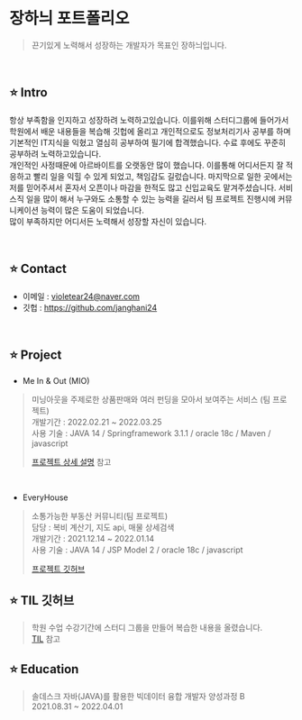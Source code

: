 # 장하늬 포트폴리오
> 끈기있게 노력해서 성장하는 개발자가 목표인 장하늬입니다.
  
<br>

## ⭐ Intro
항상 부족함을 인지하고 성장하려 노력하고있습니다. 이를위해 스터디그룹에 들어가서 학원에서 배운 내용들을 복습해 깃헙에 올리고 개인적으로도 정보처리기사 공부를 하며 기본적인 IT지식을 익혔고 열심히 공부하여 필기에 합격했습니다. 수료 후에도 꾸준히 공부하려 노력하고있습니다.  
개인적인 사정때문에 아르바이트를 오랫동안 많이 했습니다. 이를통해 어디서든지 잘 적응하고 빨리 일을 익힐 수 있게 되었고, 책임감도 길렀습니다. 마지막으로 일한 곳에서는 저를 믿어주셔서 혼자서 오픈이나 마감을 한적도 많고 신입교육도 맡겨주셨습니다. 서비스직 일을 많이 해서 누구와도 소통할 수 있는 능력을 길러서 팀 프로젝트 진행시에 커뮤니케이션 능력이 많은 도움이 되었습니다.   
많이 부족하지만 어디서든 노력해서 성장할 자신이 있습니다.

<br> 


## ⭐ Contact
* 이메일 : violetear24@naver.com
* 깃헙 : https://github.com/janghani24

<br>

## ⭐ Project
* Me In & Out (MIO)
> 미닝아웃을 주제로한 상품판매와 여러 펀딩을 모아서 보여주는 서비스 (팀 프로젝트)  
> 개발기간 : 2022.02.21 ~ 2022.03.25  
> 사용 기술 : JAVA 14 / Springframework 3.1.1 / oracle 18c / Maven / javascript  
>  
>[프로젝트 상세 설명](https://github.com/janghani24/MIO) 참고

<br>

* EveryHouse   
> 소통가능한 부동산 커뮤니티(팀 프로젝트)   
> 담당 : 복비 계산기, 지도 api, 매물 상세검색   
> 개발기간 : 2021.12.14 ~ 2022.01.14   
> 사용 기술 : JAVA 14 / JSP Model 2 / oracle 18c / javascript   
>     
>[프로젝트 깃허브](https://github.com/Three-house/semi-project) 


## ⭐ TIL 깃허브
> 학원 수업 수강기간에 스터디 그룹을 만들어 복습한 내용을 올렸습니다.  
> [TIL](https://github.com/janghani24/TIL) 참고

## ⭐ Education
> 솔데스크 자바(JAVA)를 활용한 빅데이터 융합 개발자 양성과정 B  
> 2021.08.31 ~ 2022.04.01

